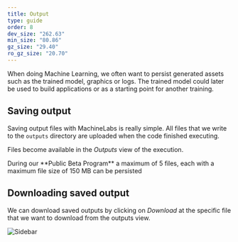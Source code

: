 ```yaml
---
title: Output
type: guide
order: 8
dev_size: "262.63"
min_size: "80.86"
gz_size: "29.40"
ro_gz_size: "20.70"
---
```


When doing Machine Learning, we often want to persist generated assets such as the trained model, graphics or logs. The trained model could later be used to build applications or as a starting point for another training.

## Saving output

Saving output files with MachineLabs is really simple. All files that we write to the `outputs` directory are uploaded when the code finished executing.

Files become available in the *Outputs* view of the execution.

<p class="tip">During our **Public Beta Program** a maximum of 5 files, each with a maximum file size of 150 MB can be persisted</p>

## Downloading saved output

We can download saved outputs by clicking on *Download* at the specific file that we want to download from the outputs view.

![Sidebar](output/download_outputs.png)
